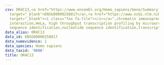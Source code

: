 ```yaml
---
csv: OR4C13,<a href="https://www.ensembl.org/Homo_sapiens/Gene/Summary?db=core;g=ENSG00000258817"
  target="_blank">ENSG00000258817</a>,<a href="https://www.ncbi.nlm.nih.gov/pubmed/17216044"
  target="_blank"><i class="fas fa-file"></i></a>",chromatin immunoprecipitation assay,direct
  interaction,HeLa, high throughput transcription profiling by microarray,nucleotide
  sequence identification,nucleotide sequence identification,transcriptional regulation,
data_alias: OR4C13
data_id: ENSG00000258817
data_numevidence: 1
data_species: Homo sapiens
data_taxid: '9606'
title: OR4C13
---
```

